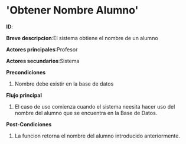 # 'Obtener Nombre Alumno'

**ID**:

**Breve descripcion**:El sistema obtiene el nombre de un alumno

**Actores principales**:Profesor

**Actores secundarios**:Sistema

**Precondiciones**

1. Nombre debe existir en la base de datos

**Flujo principal**

1. El caso de uso comienza cuando el sistema neesita hacer uso del nombre del alumno que se encuentra en la Base de Datos.
 
 **Post-Condiciones**
 
1. La funcion retorna el nombre del alumno introducido anteriormente.













